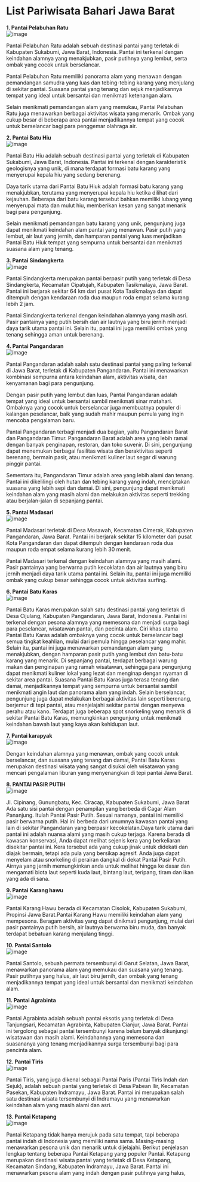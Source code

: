 # List Pariwisata Bahari Jawa Barat

**1. Pantai Pelabuhan Ratu** <br>
![image](https://github.com/Shalrizky/Analisis-Pariwisata-Gamification/assets/144994306/f79d167e-1c67-46d7-8f2e-68418391a0d0)

Pantai Pelabuhan Ratu adalah sebuah destinasi pantai yang terletak di Kabupaten Sukabumi, Jawa Barat, Indonesia. Pantai ini terkenal dengan keindahan alamnya yang menakjubkan, pasir putihnya yang lembut, serta ombak yang cocok untuk berselancar.

Pantai Pelabuhan Ratu memiliki panorama alam yang menawan dengan pemandangan samudra yang luas dan tebing-tebing karang yang menjulang di sekitar pantai. Suasana pantai yang tenang dan sejuk menjadikannya tempat yang ideal untuk bersantai dan menikmati ketenangan alam.

Selain menikmati pemandangan alam yang memukau, Pantai Pelabuhan Ratu juga menawarkan berbagai aktivitas wisata yang menarik. Ombak yang cukup besar di beberapa area pantai menjadikannya tempat yang cocok untuk berselancar bagi para penggemar olahraga air.

**2. Pantai Batu Hiu** <br>
![image](https://github.com/Shalrizky/Analisis-Pariwisata-Gamification/assets/144994306/155daeb0-7943-499b-8b7c-9ffd37284d5a)

Pantai Batu Hiu adalah sebuah destinasi pantai yang terletak di Kabupaten Sukabumi, Jawa Barat, Indonesia. Pantai ini terkenal dengan karakteristik geologisnya yang unik, di mana terdapat formasi batu karang yang menyerupai kepala hiu yang sedang berenang.

Daya tarik utama dari Pantai Batu Hiuk adalah formasi batu karang yang menakjubkan, terutama yang menyerupai kepala hiu ketika dilihat dari kejauhan. Beberapa dari batu karang tersebut bahkan memiliki lubang yang menyerupai mata dan mulut hiu, memberikan kesan yang sangat menarik bagi para pengunjung.

Selain menikmati pemandangan batu karang yang unik, pengunjung juga dapat menikmati keindahan alam pantai yang menawan. Pasir putih yang lembut, air laut yang jernih, dan hamparan pantai yang luas menjadikan Pantai Batu Hiuk tempat yang sempurna untuk bersantai dan menikmati suasana alam yang tenang.

**3. Pantai Sindangkerta** <br>
![image](https://github.com/Shalrizky/Analisis-Pariwisata-Gamification/assets/144994306/dd92fbd8-469e-422f-8e67-cbf1a2cd431a)

Pantai Sindangkerta merupakan pantai berpasir putih yang terletak di Desa Sindangkerta, Kecamatan Cipatujah, Kabupaten Tasikmalaya, Jawa Barat. Pantai ini berjarak sekitar 64 km dari pusat Kota Tasikmalaya dan dapat ditempuh dengan kendaraan roda dua maupun roda empat selama kurang lebih 2 jam.

Pantai Sindangkerta terkenal dengan keindahan alamnya yang masih asri. Pasir pantainya yang putih bersih dan air lautnya yang biru jernih menjadi daya tarik utama pantai ini. Selain itu, pantai ini juga memiliki ombak yang tenang sehingga aman untuk berenang.

**4. Pantai Pangandaran** <br>
![image](https://github.com/Shalrizky/Analisis-Pariwisata-Gamification/assets/144994306/e85295eb-893b-4c53-ba6c-6013126c8af3)

Pantai Pangandaran adalah salah satu destinasi pantai yang paling terkenal di Jawa Barat, terletak di Kabupaten Pangandaran. Pantai ini menawarkan kombinasi sempurna antara keindahan alam, aktivitas wisata, dan kenyamanan bagi para pengunjung.

Dengan pasir putih yang lembut dan luas, Pantai Pangandaran adalah tempat yang ideal untuk bersantai sambil menikmati sinar matahari. Ombaknya yang cocok untuk berselancar juga membuatnya populer di kalangan peselancar, baik yang sudah mahir maupun pemula yang ingin mencoba pengalaman baru.

Pantai Pangandaran terbagi menjadi dua bagian, yaitu Pangandaran Barat dan Pangandaran Timur. Pangandaran Barat adalah area yang lebih ramai dengan banyak penginapan, restoran, dan toko suvenir. Di sini, pengunjung dapat menemukan berbagai fasilitas wisata dan beraktivitas seperti berenang, bermain pasir, atau menikmati kuliner laut segar di warung pinggir pantai.

Sementara itu, Pangandaran Timur adalah area yang lebih alami dan tenang. Pantai ini dikelilingi oleh hutan dan tebing karang yang indah, menciptakan suasana yang lebih sepi dan damai. Di sini, pengunjung dapat menikmati keindahan alam yang masih alami dan melakukan aktivitas seperti trekking atau berjalan-jalan di sepanjang pantai.

**5. Pantai Madasari** <br>
![image](https://github.com/Shalrizky/Analisis-Pariwisata-Gamification/assets/144994306/78806422-cc40-4627-b567-28cb1717fae4)

Pantai Madasari terletak di Desa Masawah, Kecamatan Cimerak, Kabupaten Pangandaran, Jawa Barat. Pantai ini berjarak sekitar 15 kilometer dari pusat Kota Pangandaran dan dapat ditempuh dengan kendaraan roda dua maupun roda empat selama kurang lebih 30 menit.

Pantai Madasari terkenal dengan keindahan alamnya yang masih alami. Pasir pantainya yang berwarna putih kecoklatan dan air lautnya yang biru jernih menjadi daya tarik utama pantai ini. Selain itu, pantai ini juga memiliki ombak yang cukup besar sehingga cocok untuk aktivitas surfing.


**6. Pantai Batu Karas** <br>
![image](https://github.com/Shalrizky/Analisis-Pariwisata-Gamification/assets/150756706/1af6f912-2079-466e-a92f-493db29a7f2d)

Pantai Batu Karas merupakan salah satu destinasi pantai yang terletak di Desa Cijulang, Kabupaten Pangandaran, Jawa Barat, Indonesia. Pantai ini terkenal dengan pesona alamnya yang memesona dan menjadi surga bagi para peselancar, wisatawan pantai, dan pecinta alam.
Ciri khas utama Pantai Batu Karas adalah ombaknya yang cocok untuk berselancar bagi semua tingkat keahlian, mulai dari pemula hingga peselancar yang mahir. Selain itu, pantai ini juga menawarkan pemandangan alam yang menakjubkan, dengan hamparan pasir putih yang lembut dan batu-batu karang yang menarik.
Di sepanjang pantai, terdapat berbagai warung makan dan penginapan yang ramah wisatawan, sehingga para pengunjung dapat menikmati kuliner lokal yang lezat dan menginap dengan nyaman di sekitar area pantai. Suasana Pantai Batu Karas juga terasa tenang dan damai, menjadikannya tempat yang sempurna untuk bersantai sambil menikmati angin laut dan panorama alam yang indah.
Selain berselancar, pengunjung juga dapat melakukan berbagai aktivitas lain seperti berenang, berjemur di tepi pantai, atau menjelajahi sekitar pantai dengan menyewa perahu atau kano. Terdapat juga beberapa spot snorkeling yang menarik di sekitar Pantai Batu Karas, memungkinkan pengunjung untuk menikmati keindahan bawah laut yang kaya akan kehidupan laut.

**7. Pantai karapyak** <br>
![image](https://github.com/Shalrizky/Analisis-Pariwisata-Gamification/assets/150756706/fcb59e5f-c5e4-4ec8-a46e-65d0fefe6f81) 

Dengan keindahan alamnya yang menawan, ombak yang cocok untuk berselancar, dan suasana yang tenang dan damai, Pantai Batu Karas merupakan destinasi wisata yang sangat disukai oleh wisatawan yang mencari pengalaman liburan yang menyenangkan di tepi pantai Jawa Barat.



**8. PANTAI PASIR PUTIH** <br>
![image](https://github.com/Shalrizky/Analisis-Pariwisata-Gamification/assets/150756706/30b18af6-f7f0-4b45-89ab-7735f8023631)

Jl. Cipinang, Gunungbatu, Kec. Ciracap, Kabupaten Sukabumi, Jawa Barat
Ada satu sisi pantai dengan penampilan yang berbeda di Cagar Alam Pananjung. Itulah Pantai Pasir Putih. Sesuai namanya, pantai ini memiliki pasir berwarna putih. Hal ini berbeda dari umumnya kawasan pantai yang lain di sekitar Pangandaran yang berpasir kecokelatan.Daya tarik utama dari pantai ini adalah nuansa alami yang masih cukup terjaga. Karena berada di kawasan konservasi, Anda dapat melihat sejenis kera yang berkeliaran disekitar pantai ini. Kera tersebut ada yang cukup jinak untuk didekati dan diajak bermain, tetapi ada pula yang bersikap agresif. Anda juga dapat menyelam atau snorkeling di perairan dangkal di dekat Pantai Pasir Putih. Airnya yang jernih memungkinkan anda untuk melihat hingga ke dasar dan mengamati biota laut seperti kuda laut, bintang laut, teripang, tiram dan ikan yang ada di sana.

**9. Pantai Karang hawu** <br>
![image](https://github.com/Shalrizky/Analisis-Pariwisata-Gamification/assets/150756706/fc93c1ee-c16b-47f6-990c-6f2eda5155df)

Pantai Karang Hawu berada di Kecamatan Cisolok, Kabupaten Sukabumi, Propinsi Jawa Barat.Pantai Karang Hawu memiliki keindahan alam yang mempesona. Beragam aktivitas yang dapat dinikmati pengunjung, mulai dari pasir pantainya putih bersih, air lautnya berwarna biru muda, dan banyak terdapat bebatuan karang menjulang tinggi.

**10. Pantai Santolo** <br>
![image](https://github.com/Shalrizky/Analisis-Pariwisata-Gamification/assets/150756706/49c72186-3443-449b-9888-7c76d7dbd83d)

Pantai Santolo, sebuah permata tersembunyi di Garut Selatan, Jawa Barat, menawarkan panorama alam yang memukau dan suasana yang tenang. Pasir putihnya yang halus, air laut biru jernih, dan ombak yang tenang menjadikannya tempat yang ideal untuk bersantai dan menikmati keindahan alam.

**11. Pantai Agrabinta** <br>
![image](https://github.com/Shalrizky/Analisis-Pariwisata-Gamification/assets/150756706/badc0923-c20a-4b70-bf35-7e6f3c7f97bf)

Pantai Agrabinta adalah sebuah pantai eksotis yang terletak di Desa Tanjungsari, Kecamatan Agrabinta, Kabupaten Cianjur, Jawa Barat. Pantai ini tergolong sebagai pantai tersembunyi karena belum banyak dikunjungi wisatawan dan masih alami. Keindahannya yang memesona dan suasananya yang tenang menjadikannya surga tersembunyi bagi para pencinta alam.

**12. Pantai Tiris** <br>
![image](https://github.com/Shalrizky/Analisis-Pariwisata-Gamification/assets/150756706/ebeefcb0-04d4-48ec-988a-53593949e667)

Pantai Tiris, yang juga dikenal sebagai Pantai Paris (Pantai Tiris Indah dan Sejuk), adalah sebuah pantai yang terletak di Desa Pabean Ilir, Kecamatan Pasekan, Kabupaten Indramayu, Jawa Barat. Pantai ini merupakan salah satu destinasi wisata tersembunyi di Indramayu yang menawarkan keindahan alam yang masih alami dan asri.

**13. Pantai Ketapang** <br>
![image](https://github.com/Shalrizky/Analisis-Pariwisata-Gamification/assets/150756706/7cbba44f-eefe-4e44-9720-c351b3937c52)

Pantai Ketapang tidak hanya merujuk pada satu tempat, tapi beberapa pantai indah di Indonesia yang memiliki nama sama. Masing-masing menawarkan pesona unik dan menarik untuk dijelajahi. Berikut penjelasan lengkap tentang beberapa Pantai Ketapang yang populer Pantai. Ketapang merupakan destinasi wisata pantai yang terletak di Desa Ketapang, Kecamatan Sindang, Kabupaten Indramayu, Jawa Barat. Pantai ini menawarkan pesona alam yang indah dengan pasir putihnya yang halus,



